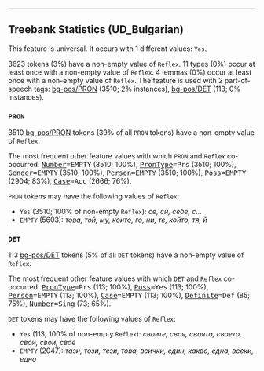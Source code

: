 

--------------------------------------------------------------------------------

## Treebank Statistics (UD_Bulgarian)

This feature is universal.
It occurs with 1 different values: `Yes`.

3623 tokens (3%) have a non-empty value of `Reflex`.
11 types (0%) occur at least once with a non-empty value of `Reflex`.
4 lemmas (0%) occur at least once with a non-empty value of `Reflex`.
The feature is used with 2 part-of-speech tags: [bg-pos/PRON]() (3510; 2% instances), [bg-pos/DET]() (113; 0% instances).

### `PRON`

3510 [bg-pos/PRON]() tokens (39% of all `PRON` tokens) have a non-empty value of `Reflex`.

The most frequent other feature values with which `PRON` and `Reflex` co-occurred: <tt><a href="Number.html">Number</a>=EMPTY</tt> (3510; 100%), <tt><a href="PronType.html">PronType</a>=Prs</tt> (3510; 100%), <tt><a href="Gender.html">Gender</a>=EMPTY</tt> (3510; 100%), <tt><a href="Person.html">Person</a>=EMPTY</tt> (3510; 100%), <tt><a href="Poss.html">Poss</a>=EMPTY</tt> (2904; 83%), <tt><a href="Case.html">Case</a>=Acc</tt> (2666; 76%).

`PRON` tokens may have the following values of `Reflex`:

* `Yes` (3510; 100% of non-empty `Reflex`): <em>се, си, себе, с...</em>
* `EMPTY` (5603): <em>това, той, му, които, го, ни, те, който, тя, й</em>

### `DET`

113 [bg-pos/DET]() tokens (5% of all `DET` tokens) have a non-empty value of `Reflex`.

The most frequent other feature values with which `DET` and `Reflex` co-occurred: <tt><a href="PronType.html">PronType</a>=Prs</tt> (113; 100%), <tt><a href="Poss.html">Poss</a>=Yes</tt> (113; 100%), <tt><a href="Person.html">Person</a>=EMPTY</tt> (113; 100%), <tt><a href="Case.html">Case</a>=EMPTY</tt> (113; 100%), <tt><a href="Definite.html">Definite</a>=Def</tt> (85; 75%), <tt><a href="Number.html">Number</a>=Sing</tt> (73; 65%).

`DET` tokens may have the following values of `Reflex`:

* `Yes` (113; 100% of non-empty `Reflex`): <em>своите, своя, своята, своето, свой, свои, свое</em>
* `EMPTY` (2047): <em>тази, този, тези, това, всички, един, какво, една, всеки, едно</em>

